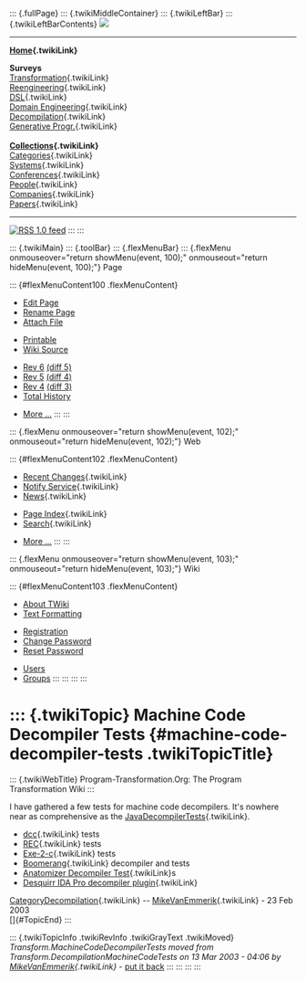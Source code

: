 ::: {.fullPage}
::: {.twikiMiddleContainer}
::: {.twikiLeftBar}
::: {.twikiLeftBarContents}
![](../pub/transformation.gif)

------------------------------------------------------------------------

**[Home](WebHome){.twikiLink}**

**Surveys**\
[Transformation](ProgramTransformation){.twikiLink}\
[Reengineering](ReengineeringWiki){.twikiLink}\
[DSL](DomainSpecificLanguages){.twikiLink}\
[Domain Engineering](DomainEngineering){.twikiLink}\
[Decompilation](DeCompilation){.twikiLink}\
[Generative Progr.](GenerativeProgrammingWiki){.twikiLink}\
\
**[Collections](CategoryCollection){.twikiLink}**\
[Categories](CategoryCategory){.twikiLink}\
[Systems](TransformationSystems){.twikiLink}\
[Conferences](TransformationConferences){.twikiLink}\
[People](TransformationPeople){.twikiLink}\
[Companies](TransformationCompanies){.twikiLink}\
[Papers](CategoryPaper){.twikiLink}

------------------------------------------------------------------------

[![](../pub/rss.gif "RSS 1.0 feed")](WebRss@skin=rss)
:::
:::

::: {.twikiMain}
::: {.toolBar}
::: {.flexMenuBar}
::: {.flexMenu onmouseover="return showMenu(event, 100);" onmouseout="return hideMenu(event, 100);"}
Page

::: {#flexMenuContent100 .flexMenuContent}
-   [Edit
    Page](http://www.program-transformation.org/edit/Transform/MachineCodeDecompilerTests?t=1536826515)
-   [Rename
    Page](http://www.program-transformation.org/rename/Transform/MachineCodeDecompilerTests)
-   [Attach
    File](http://www.program-transformation.org/attach/Transform/MachineCodeDecompilerTests)

<!-- -->

-   [Printable](http://www.program-transformation.org/view/Transform/MachineCodeDecompilerTests?skin=print.pattern)
-   [Wiki
    Source](http://www.program-transformation.org/view/Transform/MachineCodeDecompilerTests?skin=text&raw=on&contenttype=text/plain)

<!-- -->

-   [Rev
    6](http://www.program-transformation.org/view/Transform/MachineCodeDecompilerTests?rev=1.6)
    [(diff 5)](http://www.program-transformation.org/rdiff/Transform/MachineCodeDecompilerTests?rev1=1.6&rev2=1.5)
-   [Rev
    5](http://www.program-transformation.org/view/Transform/MachineCodeDecompilerTests?rev=1.5)
    [(diff 4)](http://www.program-transformation.org/rdiff/Transform/MachineCodeDecompilerTests?rev1=1.5&rev2=1.4)
-   [Rev
    4](http://www.program-transformation.org/view/Transform/MachineCodeDecompilerTests?rev=1.4)
    [(diff 3)](http://www.program-transformation.org/rdiff/Transform/MachineCodeDecompilerTests?rev1=1.4&rev2=1.3)
-   [Total
    History](http://www.program-transformation.org/rdiff/Transform/MachineCodeDecompilerTests)

<!-- -->

-   [More
    \...](http://www.program-transformation.org/oops/Transform/MachineCodeDecompilerTests?template=oopsmore&param1=1.6&param2=1.6)
:::
:::

::: {.flexMenu onmouseover="return showMenu(event, 102);" onmouseout="return hideMenu(event, 102);"}
Web

::: {#flexMenuContent102 .flexMenuContent}
-   [Recent Changes](WebChanges){.twikiLink}
-   [Notify Service](WebNotify){.twikiLink}
-   [News](WebNews){.twikiLink}

<!-- -->

-   [Page Index](WebIndex){.twikiLink}
-   [Search](WebSearch){.twikiLink}

<!-- -->

-   [More
    \...](http://www.program-transformation.org/oops/Transform/MachineCodeDecompilerTests?template=oopsmore&param1=1.6&param2=1.6)
:::
:::

::: {.flexMenu onmouseover="return showMenu(event, 103);" onmouseout="return hideMenu(event, 103);"}
Wiki

::: {#flexMenuContent103 .flexMenuContent}
-   [About
    TWiki](http://www.program-transformation.org/view/TWiki/WebHome)
-   [Text
    Formatting](http://www.program-transformation.org/view/TWiki/TextFormattingRules)

<!-- -->

-   [Registration](http://www.program-transformation.org/view/TWiki/TWikiRegistration)
-   [Change
    Password](http://www.program-transformation.org/view/TWiki/ChangePassword)
-   [Reset
    Password](http://www.program-transformation.org/view/TWiki/ResetPassword)

<!-- -->

-   [Users](http://www.program-transformation.org/view/Main/TWikiUsers)
-   [Groups](http://www.program-transformation.org/view/Main/TWikiGroups)
:::
:::
:::
:::

::: {.twikiTopic}
Machine Code Decompiler Tests {#machine-code-decompiler-tests .twikiTopicTitle}
=============================

::: {.twikiWebTitle}
Program-Transformation.Org: The Program Transformation Wiki
:::

I have gathered a few tests for machine code decompilers. It\'s nowhere
near as comprehensive as the
[JavaDecompilerTests](JavaDecompilerTests){.twikiLink}.

-   [dcc](DccDecompilerTests){.twikiLink} tests
-   [REC](DecompilerRecTest){.twikiLink} tests
-   [Exe-2-c](DecompilerE2cTest){.twikiLink} tests
-   [Boomerang](DecompilationBoomerang){.twikiLink} decompiler and tests
-   [Anatomizer Decompiler Test](AnatomizerDecompilerTest){.twikiLink}s
-   [Desquirr IDA Pro decompiler
    plugin](DecompilerDesquirrTest){.twikiLink}

[CategoryDecompilation](CategoryDecompilation){.twikiLink} \--
[MikeVanEmmerik](../Main/MikeVanEmmerik){.twikiLink} - 23 Feb 2003\
[]{#TopicEnd}
:::

::: {.twikiTopicInfo .twikiRevInfo .twikiGrayText .twikiMoved}
*Transform.MachineCodeDecompilerTests moved from
Transform.DecompilationMachineCodeTests on 13 Mar 2003 - 04:06 by
[MikeVanEmmerik](../Main/MikeVanEmmerik){.twikiLink}* - [put it
back](http://www.program-transformation.org/rename/Transform/MachineCodeDecompilerTests?newweb=Transform&newtopic=DecompilationMachineCodeTests&confirm=on "Click to move topic back to previous location, with option to change references.")
:::
:::
:::
:::
